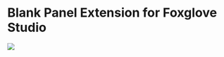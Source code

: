 # Blank Panel Extension for Foxglove Studio

![](https://user-images.githubusercontent.com/924528/197664535-65b6fdc3-e89e-44f7-a608-d268b7f85c84.png)
